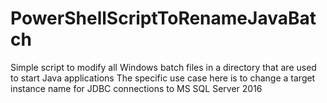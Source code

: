 # PowerShellScriptToRenameJavaBatch
Simple script to modify all Windows batch files in a directory that are used to start Java applications
The specific use case here is to change a target instance name for JDBC connections to MS SQL Server 2016
